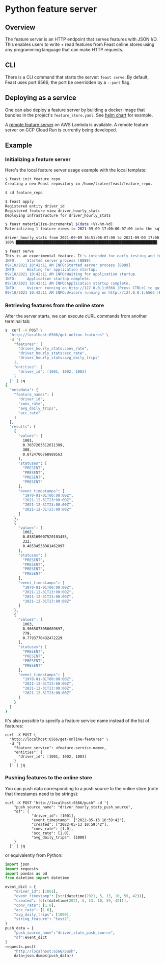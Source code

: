 # Python feature server

## Overview

The feature server is an HTTP endpoint that serves features with JSON I/O. This enables users to write + read features from Feast online stores using any programming language that can make HTTP requests. 

## CLI

There is a CLI command that starts the server: `feast serve`. By default, Feast uses port 6566; the port be overridden by a `--port` flag.

## Deploying as a service

One can also deploy a feature server by building a docker image that bundles in the project's `feature_store.yaml`. See [helm chart](https://github.com/feast-dev/feast/blob/master/infra/charts/feast-python-server) for example.

A [remote feature server](../alpha-aws-lambda-feature-server.md) on AWS Lambda is available. A remote feature server on GCP Cloud Run is currently being developed.


## Example

### Initializing a feature server
Here's the local feature server usage example with the local template:

```bash
$ feast init feature_repo
Creating a new Feast repository in /home/tsotne/feast/feature_repo.

$ cd feature_repo

$ feast apply
Registered entity driver_id
Registered feature view driver_hourly_stats
Deploying infrastructure for driver_hourly_stats

$ feast materialize-incremental $(date +%Y-%m-%d)
Materializing 1 feature views to 2021-09-09 17:00:00-07:00 into the sqlite online store.

driver_hourly_stats from 2021-09-09 16:51:08-07:00 to 2021-09-09 17:00:00-07:00:
100%|████████████████████████████████████████████████████████████████| 5/5 [00:00<00:00, 295.24it/s]

$ feast serve
This is an experimental feature. It's intended for early testing and feedback, and could change without warnings in future releases.
INFO:     Started server process [8889]
09/10/2021 10:42:11 AM INFO:Started server process [8889]
INFO:     Waiting for application startup.
09/10/2021 10:42:11 AM INFO:Waiting for application startup.
INFO:     Application startup complete.
09/10/2021 10:42:11 AM INFO:Application startup complete.
INFO:     Uvicorn running on http://127.0.0.1:6566 (Press CTRL+C to quit)
09/10/2021 10:42:11 AM INFO:Uvicorn running on http://127.0.0.1:6566 (Press CTRL+C to quit)
```

### Retrieving features from the online store
After the server starts, we can execute cURL commands from another terminal tab:

```bash
$  curl -X POST \
  "http://localhost:6566/get-online-features" \
  -d '{
    "features": [
      "driver_hourly_stats:conv_rate",
      "driver_hourly_stats:acc_rate",
      "driver_hourly_stats:avg_daily_trips"
    ],
    "entities": {
      "driver_id": [1001, 1002, 1003]
    }
  }' | jq
{
  "metadata": {
    "feature_names": [
      "driver_id",
      "conv_rate",
      "avg_daily_trips",
      "acc_rate"
    ]
  },
  "results": [
    {
      "values": [
        1001,
        0.7037263512611389,
        308,
        0.8724706768989563
      ],
      "statuses": [
        "PRESENT",
        "PRESENT",
        "PRESENT",
        "PRESENT"
      ],
      "event_timestamps": [
        "1970-01-01T00:00:00Z",
        "2021-12-31T23:00:00Z",
        "2021-12-31T23:00:00Z",
        "2021-12-31T23:00:00Z"
      ]
    },
    {
      "values": [
        1002,
        0.038169607520103455,
        332,
        0.48534533381462097
      ],
      "statuses": [
        "PRESENT",
        "PRESENT",
        "PRESENT",
        "PRESENT"
      ],
      "event_timestamps": [
        "1970-01-01T00:00:00Z",
        "2021-12-31T23:00:00Z",
        "2021-12-31T23:00:00Z",
        "2021-12-31T23:00:00Z"
      ]
    },
    {
      "values": [
        1003,
        0.9665873050689697,
        779,
        0.7793770432472229
      ],
      "statuses": [
        "PRESENT",
        "PRESENT",
        "PRESENT",
        "PRESENT"
      ],
      "event_timestamps": [
        "1970-01-01T00:00:00Z",
        "2021-12-31T23:00:00Z",
        "2021-12-31T23:00:00Z",
        "2021-12-31T23:00:00Z"
      ]
    }
  ]
}
```

It's also possible to specify a feature service name instead of the list of features:

```text
curl -X POST \
  "http://localhost:6566/get-online-features" \
  -d '{
    "feature_service": <feature-service-name>,
    "entities": {
      "driver_id": [1001, 1002, 1003]
    }
  }' | jq
```

### Pushing features to the online store
You can push data corresponding to a push source to the online store (note that timestamps need to be strings):

```text
curl -X POST "http://localhost:6566/push" -d '{
    "push_source_name": "driver_hourly_stats_push_source",
    "df": {
            "driver_id": [1001],
            "event_timestamp": ["2022-05-13 10:59:42"],
            "created": ["2022-05-13 10:59:42"],
            "conv_rate": [1.0],
            "acc_rate": [1.0],
            "avg_daily_trips": [1000]
    }
  }' | jq
```

or equivalently from Python:
```python
import json
import requests
import pandas as pd
from datetime import datetime

event_dict = {
    "driver_id": [1001],
    "event_timestamp": [str(datetime(2021, 5, 13, 10, 59, 42))],
    "created": [str(datetime(2021, 5, 13, 10, 59, 42))],
    "conv_rate": [1.0],
    "acc_rate": [1.0],
    "avg_daily_trips": [1000],
    "string_feature": "test2",
}
push_data = {
    "push_source_name":"driver_stats_push_source",
    "df":event_dict
}
requests.post(
    "http://localhost:6566/push", 
    data=json.dumps(push_data))
```

